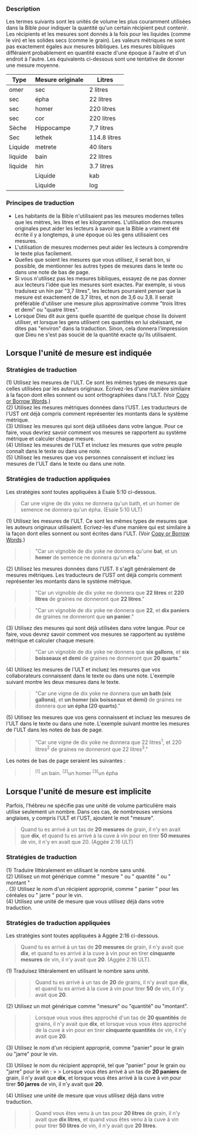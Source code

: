 ### Description

Les termes suivants sont les unités de volume les plus couramment utilisées dans la Bible pour indiquer la quantité qu'un certain récipient peut contenir. Les récipients et les mesures sont donnés à la fois pour les liquides (comme le vin) et les solides secs (comme le grain). Les valeurs métriques ne sont pas exactement égales aux mesures bibliques. Les mesures bibliques différaient probablement en quantité exacte d'une époque à l'autre et d'un endroit à l'autre. Les équivalents ci-dessous sont une tentative de donner une mesure moyenne.

| Type | Mesure originale | Litres
| -------- | -------- | -------- |
omer | sec | 2 litres | sec | ephah | 22 litres
| sec | épha | 22 litres | sec | homère | 220 litres
| sec | homer | 220 litres | sec | cor | 220 litres
| sec | cor | 220 litres | | sec
| Sèche | Hippocampe | 7,7 litres | Sèche | Léthek | 114 litres
| Sec | lethek | 114.8 litres | Liquide | metrete | 40 litres
| Liquide | metrete | 40 liters |
| liquide | bain | 22 litres | liquide
| liquide | hin | 3.7 litres | liquide | kab | 1.8 litres
| | Liquide | kab | 1.23 litres |
| | Liquide | log | 0.31 litres |

### Principes de traduction

* Les habitants de la Bible n'utilisaient pas les mesures modernes telles que les mètres, les litres et les kilogrammes. L'utilisation des mesures originales peut aider les lecteurs à savoir que la Bible a vraiment été écrite il y a longtemps, à une époque où les gens utilisaient ces mesures.
* L'utilisation de mesures modernes peut aider les lecteurs à comprendre le texte plus facilement.
* Quelles que soient les mesures que vous utilisez, il serait bon, si possible, de mentionner les autres types de mesures dans le texte ou dans une note de bas de page.
* Si vous n'utilisez pas les mesures bibliques, essayez de ne pas donner aux lecteurs l'idée que les mesures sont exactes. Par exemple, si vous traduisez un hin par "3,7 litres", les lecteurs pourraient penser que la mesure est exactement de 3,7 litres, et non de 3,6 ou 3,8. Il serait préférable d'utiliser une mesure plus approximative comme "trois litres et demi" ou "quatre litres".
* Lorsque Dieu dit aux gens quelle quantité de quelque chose ils doivent utiliser, et lorsque les gens utilisent ces quantités en lui obéissant, ne dites pas "environ" dans la traduction. Sinon, cela donnera l'impression que Dieu ne s'est pas soucié de la quantité exacte qu'ils utilisaient.

## Lorsque l'unité de mesure est indiquée

### Stratégies de traduction

(1) Utilisez les mesures de l'ULT. Ce sont les mêmes types de mesures que celles utilisées par les auteurs originaux. Écrivez-les d'une manière similaire à la façon dont elles sonnent ou sont orthographiées dans l'ULT. (Voir [Copy or Borrow Words](../translate-transliterate/01.md).)<br>
(2) Utilisez les mesures métriques données dans l'UST. Les traducteurs de l'UST ont déjà compris comment représenter les montants dans le système métrique.<br>
(3) Utilisez les mesures qui sont déjà utilisées dans votre langue. Pour ce faire, vous devriez savoir comment vos mesures se rapportent au système métrique et calculer chaque mesure.<br>
(4) Utilisez les mesures de l'ULT et incluez les mesures que votre peuple connaît dans le texte ou dans une note.<br>
(5) Utilisez les mesures que vos personnes connaissent et incluez les mesures de l'ULT dans le texte ou dans une note.

### Stratégies de traduction appliquées

Les stratégies sont toutes appliquées à Esaïe 5:10 ci-dessous.

> Car une vigne de dix yoks ne donnera qu'un bath, et un homer de semence ne donnera qu'un épha. (Esaïe 5:10 ULT)

(1) Utilisez les mesures de l'ULT. Ce sont les mêmes types de mesures que les auteurs originaux utilisaient. Ecrivez-les d'une manière qui est similaire à la façon dont elles sonnent ou sont écrites dans l'ULT. (Voir [Copy or Borrow Words](../translate-transliterate/01.md).)

> > "Car un vignoble de dix yoke ne donnera qu'une **bat**, et un **homer** de semence ne donnera qu'un **efa**."

(2) Utilisez les mesures données dans l'UST. Il s'agit généralement de mesures métriques. Les traducteurs de l'UST ont déjà compris comment représenter les montants dans le système métrique.

> > "Car un vignoble de dix yoke ne donnera que **22 litres** et **220 litres** de graines ne donneront que **22 litres**."

> > "Car un vignoble de dix yoke ne donnera que **22**, et **dix paniers** de graines ne donneront que **un panier**."

(3) Utilisez des mesures qui sont déjà utilisées dans votre langue. Pour ce faire, vous devrez savoir comment vos mesures se rapportent au système métrique et calculer chaque mesure.

> > "Car un vignoble de dix yoke ne donnera que **six gallons**, et **six boisseaux et demi** de graines ne donneront que **20 quarts**."

(4) Utilisez les mesures de l'ULT et incluez les mesures que vos collaborateurs connaissent dans le texte ou dans une note. L'exemple suivant montre les deux mesures dans le texte.

> > "Car une vigne de dix yoke ne donnera que **un bath (six gallons)**, et **un homer (six boisseaux et demi)** de graines ne donnera que **un épha (20 quarts)**."

(5) Utilisez les mesures que vos gens connaissent et incluez les mesures de l'ULT dans le texte ou dans une note. L'exemple suivant montre les mesures de l'ULT dans les notes de bas de page.

> > "Car une vigne de dix yoke ne donnera que 22 litres<sup>1</sup>, et 220 litres<sup>2</sup> de graines ne donneront que 22 litres<sup>3</sup>."

Les notes de bas de page seraient les suivantes :

> > <sup>[1]</sup> un bain.
> > <sup>[2]</sup>un homer
> > <sup>[3]</sup>un épha

## Lorsque l'unité de mesure est implicite

Parfois, l'hébreu ne spécifie pas une unité de volume particulière mais utilise seulement un nombre. Dans ces cas, de nombreuses versions anglaises, y compris l'ULT et l'UST, ajoutent le mot "mesure".

> Quand tu es arrivé à un tas de **20 mesures** de grain, il n'y en avait que **dix**, et quand tu es arrivé à la cuve à vin pour en tirer **50 mesures** de vin, il n'y en avait que 20. (Aggée 2:16 ULT)

### Stratégies de traduction

(1) Traduire littéralement en utilisant le nombre sans unité.<br>
(2) Utilisez un mot générique comme " mesure " ou " quantité " ou " montant "<br>.
(3) Utilisez le nom d'un récipient approprié, comme " panier " pour les céréales ou " jarre " pour le vin.<br>
(4) Utilisez une unité de mesure que vous utilisez déjà dans votre traduction.

### Stratégies de traduction appliquées

Les stratégies sont toutes appliquées à Aggée 2:16 ci-dessous.

> Quand tu es arrivé à un tas de **20 mesures** de grain, il n'y avait que **dix**, et quand tu es arrivé à la cuve à vin pour en tirer **cinquante mesures** de vin, il n'y avait que **20**. (Aggée 2:16 ULT).

(1) Traduisez littéralement en utilisant le nombre sans unité.

> > Quand tu es arrivé à un tas de **20** de grains, il n'y avait que **dix**, et quand tu es arrivé à la cuve à vin pour tirer **50** de vin, il n'y avait que **20**.

(2) Utilisez un mot générique comme "mesure" ou "quantité" ou "montant".

> > Lorsque vous vous êtes approché d'un tas de **20 quantités** de grains, il n'y avait que **dix**, et lorsque vous vous êtes approché de la cuve à vin pour en tirer **cinquante quantités** de vin, il n'y avait que **20**.

(3) Utilisez le nom d'un récipient approprié, comme "panier" pour le grain ou "jarre" pour le vin.

(3) Utilisez le nom du récipient approprié, tel que "panier" pour le grain ou "jarre" pour le vin : > > Lorsque vous êtes arrivé à un tas de **20 paniers** de grain, il n'y avait que **dix**, et lorsque vous êtes arrivé à la cuve à vin pour tirer **50 jarres** de vin, il n'y avait que **20**.

(4) Utilisez une unité de mesure que vous utilisez déjà dans votre traduction.

> > Quand vous êtes venu à un tas pour **20 litres** de grain, il n'y avait que **dix litres**, et quand vous êtes venu à la cuve à vin pour tirer **50 litres** de vin, il n'y avait que **20 litres**.
